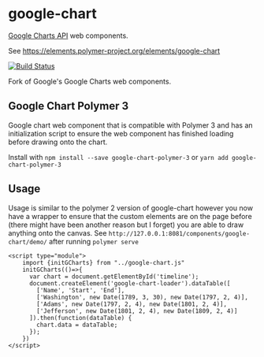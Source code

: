 google-chart
============

[Google Charts API](https://developers.google.com/chart/) web components.

See https://elements.polymer-project.org/elements/google-chart

[![Build Status](https://travis-ci.org/GoogleWebComponents/google-chart.svg?branch=master)](https://travis-ci.org/GoogleWebComponents/google-chart)

Fork of Google's Google Charts web components.

## Google Chart Polymer 3
Google chart web component that is compatible with Polymer 3 and
has an initialization script to ensure the web component has finished
loading before drawing onto the chart.

Install with `npm install --save google-chart-polymer-3` or `yarn add google-chart-polymer-3`

## Usage
Usage is similar to the polymer 2 version of google-chart however you now
have a wrapper to ensure that the custom elements are on the page before (there might have been another reason but I forget)
you are able to draw anything onto the canvas. See `http://127.0.0.1:8081/components/google-chart/demo/` after running `polymer serve`

```
<script type="module">
    import {initGCharts} from "../google-chart.js"
    initGCharts(()=>{
      var chart = document.getElementById('timeline');
      document.createElement('google-chart-loader').dataTable([
        ['Name', 'Start', 'End'],
        ['Washington', new Date(1789, 3, 30), new Date(1797, 2, 4)],
        ['Adams', new Date(1797, 2, 4), new Date(1801, 2, 4)],
        ['Jefferson', new Date(1801, 2, 4), new Date(1809, 2, 4)]
      ]).then(function(dataTable) {
        chart.data = dataTable;
      });
    })
</script>
```

